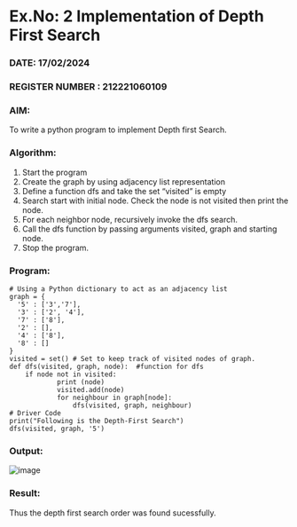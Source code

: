 # Ex.No: 2  Implementation of Depth First Search
### DATE: 17/02/2024                                                                          
### REGISTER NUMBER : 212221060109
### AIM: 
To write a python program to implement Depth first Search. 
### Algorithm:
1. Start the program
2. Create the graph by using adjacency list representation
3. Define a function dfs and take the set “visited” is empty 
4. Search start with initial node. Check the node is not visited then print the node.
5. For each neighbor node, recursively invoke the dfs search.
6. Call the dfs function by passing arguments visited, graph and starting node.
7. Stop the program.
### Program:
```
# Using a Python dictionary to act as an adjacency list
graph = {
  '5' : ['3','7'],
  '3' : ['2', '4'],
  '7' : ['8'],
  '2' : [],
  '4' : ['8'],
  '8' : []
}
visited = set() # Set to keep track of visited nodes of graph.
def dfs(visited, graph, node):  #function for dfs 
    if node not in visited:
        	print (node)
        	visited.add(node)
        	for neighbour in graph[node]:
        	    dfs(visited, graph, neighbour)
# Driver Code
print("Following is the Depth-First Search")
dfs(visited, graph, '5')
```
### Output:
![image](https://github.com/DrUmaRaniV/AI_Lab_2023-24/assets/160304522/006263ed-ce40-4187-93f5-04bf01ee9fb0)

### Result:
Thus the depth first search order was found sucessfully.
